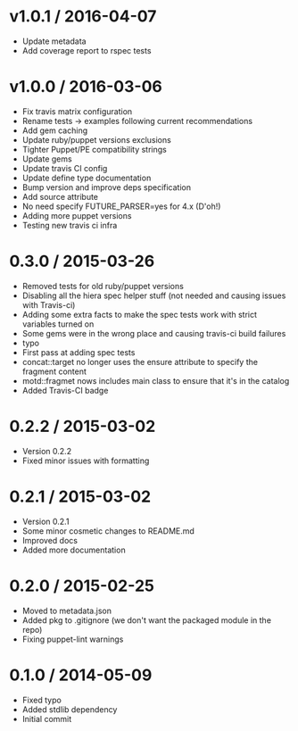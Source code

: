 
v1.0.1 / 2016-04-07
==================

  * Update metadata
  * Add coverage report to rspec tests

v1.0.0 / 2016-03-06
===================

  * Fix travis matrix configuration
  * Rename tests -> examples following current recommendations
  * Add gem caching
  * Update ruby/puppet versions exclusions
  * Tighter Puppet/PE compatibility strings
  * Update gems
  * Update travis CI config
  * Update define type documentation
  * Bump version and improve deps specification
  * Add source attribute
  * No need specify FUTURE_PARSER=yes for 4.x (D'oh!)
  * Adding more puppet versions
  * Testing new travis ci infra

0.3.0 / 2015-03-26
==================

  * Removed tests for old ruby/puppet versions
  * Disabling all the hiera spec helper stuff (not needed and causing issues with Travis-ci)
  * Adding some extra facts to make the spec tests work with strict variables turned on
  * Some gems were in the wrong place and causing travis-ci build failures
  * typo
  * First pass at adding spec tests
  * concat::target no longer uses the ensure attribute to specify the fragment content
  * motd::fragmet nows includes main class to ensure that it's in the catalog
  * Added Travis-CI badge

0.2.2 / 2015-03-02
==================

  * Version 0.2.2
  * Fixed minor issues with formatting

0.2.1 / 2015-03-02
==================

  * Version 0.2.1
  * Some minor cosmetic changes to README.md
  * Improved docs
  * Added more documentation

0.2.0 / 2015-02-25
==================

  * Moved to metadata.json
  * Added pkg to .gitignore (we don't want the packaged module in the repo)
  * Fixing puppet-lint warnings

0.1.0 / 2014-05-09
==================

  * Fixed typo
  * Added stdlib dependency
  * Initial commit
